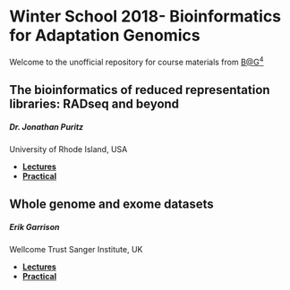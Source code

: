# Winter School 2018- Bioinformatics for Adaptation Genomics

Welcome to the unofficial repository for course materials from [B@G<sup>4</sup>](http://www.adaptation.ethz.ch/education/winter-school-2018.html)

## The bioinformatics of reduced representation libraries: RADseq and beyond
##### Dr. Jonathan Puritz 
University of Rhode Island, USA

* **[Lectures](/Lectures/Day%01)**
* **[Practical](/Exercises/Day%01)**

##  Whole genome and exome datasets
##### Erik Garrison 
Wellcome Trust Sanger Institute, UK

* **[Lectures](https://docs.google.com/presentation/d/1t921ccF66N0_oyn09gbM0w8nzADzWF20rfZkeMv3Sy8/edit?usp=sharing)**
* **[Practical](https://docs.google.com/document/d/1CV3AUackPEaSw7GkY6f7Q5lnlTVeWkyh6IOrB4jQwMg/edit?usp=sharing)**

